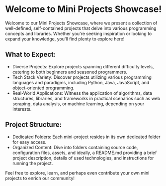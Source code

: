 # Welcome to Mini Projects Showcase!

Welcome to our Mini Projects Showcase, where we present a collection of well-defined, self-contained projects that delve into various programming concepts and libraries. Whether you're seeking inspiration or looking to expand your knowledge, you'll find plenty to explore here!

## What to Expect:

- Diverse Projects: Explore projects spanning different difficulty levels, catering to both beginners and seasoned programmers.
- Tech Stack Variety: Discover projects utilizing various programming languages and paradigms, including Python, Java, JavaScript, and object-oriented programming.
- Real-World Applications: Witness the application of algorithms, data structures, libraries, and frameworks in practical scenarios such as web scraping, data analysis, or machine learning, depending on your interests.

## Project Structure:

- Dedicated Folders: Each mini-project resides in its own dedicated folder for easy access.
- Organized Content: Dive into folders containing source code, configuration files, assets, and ideally, a README.md providing a brief project description, details of used technologies, and instructions for running the project.

Feel free to explore, learn, and perhaps even contribute your own mini projects to enrich our community!

